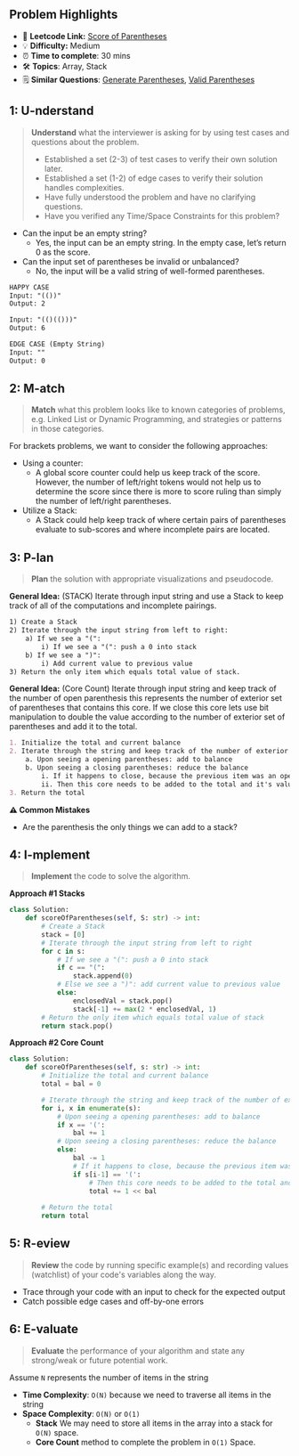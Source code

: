 ## Problem Highlights

* 🔗 **Leetcode Link:** [Score of Parentheses](https://leetcode.com/problems/score-of-parentheses/)
* 💡 **Difficulty:** Medium
* ⏰ **Time to complete**: 30 mins
* 🛠️ **Topics**: Array, Stack
* 🗒️ **Similar Questions**: [Generate Parentheses](https://leetcode.com/problems/generate-parentheses/), [Valid Parentheses](https://leetcode.com/problems/valid-parentheses/)

## 1: U-nderstand
 
> **Understand** what the interviewer is asking for by using test cases and questions about the problem.
> 
> - Established a set (2-3) of test cases to verify their own solution later.
> - Established a set (1-2) of edge cases to verify their solution handles complexities.
> - Have fully understood the problem and have no clarifying questions.
> - Have you verified any Time/Space Constraints for this problem?

- Can the input be an empty string?
    - Yes, the input can be an empty string. In the empty case, let’s return 0 as the score.
- Can the input set of parentheses be invalid or unbalanced?
    - No, the input will be a valid string of well-formed parentheses.
```markdown
HAPPY CASE
Input: "(())"
Output: 2

Input: "(()(()))"
Output: 6

EDGE CASE (Empty String)
Input: ""
Output: 0 
```   
    
## 2: M-atch

<!-- See https://docs.google.com/document/d/1hYT1hoOJ6pFIt8A5q-PIZmYP7pB4WqlzyUJgFx9x2mY/edit#heading=h.ya2de4n4zsds for list of algorithms based on question type-->

> **Match** what this problem looks like to known categories of problems, e.g. Linked List or Dynamic Programming, and strategies or patterns in those categories.

For brackets problems, we want to consider the following approaches:

- Using a counter: 
    - A global score counter could help us keep track of the score. However, the number of left/right tokens would not help us to determine the score since there is more to score ruling than simply the number of left/right parentheses.
- Utilize a Stack: 
    - A Stack could help keep track of where certain pairs of parentheses evaluate to sub-scores and where incomplete pairs are located.


## 3: P-lan

> **Plan** the solution with appropriate visualizations and pseudocode.

**General Idea:** (STACK) Iterate through input string and use a Stack to keep track of all of the computations and incomplete pairings.

```markdown
1) Create a Stack
2) Iterate through the input string from left to right:
    a) If we see a "(":
        i) If we see a "(": push a 0 into stack
    b) If we see a ")":
        i) Add current value to previous value
3) Return the only item which equals total value of stack.
```

**General Idea:** (Core Count) Iterate through input string and keep track of the number of open parenthesis this represents the number of exterior set of parentheses that contains this core. If we close this core lets use bit manipulation to double the value according to the number of exterior set of parentheses and add it to the total.
```markdown 
1. Initialize the total and current balance
2. Iterate through the string and keep track of the number of exterior set of parentheses using balance
    a. Upon seeing a opening parentheses: add to balance
    b. Upon seeing a closing parentheses: reduce the balance
        i. If it happens to close, because the previous item was an opening parentheses. 
        ii. Then this core needs to be added to the total and it's value is doubled with each exterior set of parentheses(aka the balance). 
3. Return the total
```

**⚠️ Common Mistakes**

* Are the parenthesis the only things we can add to a stack?


## 4: I-mplement

> **Implement** the code to solve the algorithm.

**Approach #1 Stacks**
```python
class Solution:
    def scoreOfParentheses(self, S: str) -> int:
        # Create a Stack
        stack = [0]
        # Iterate through the input string from left to right
        for c in s:
            # If we see a "(": push a 0 into stack
            if c == "(":
                stack.append(0)
            # Else we see a ")": add current value to previous value
            else:
                enclosedVal = stack.pop()
                stack[-1] += max(2 * enclosedVal, 1)
        # Return the only item which equals total value of stack
        return stack.pop()
```
**Approach #2 Core Count**
```python
class Solution:
    def scoreOfParentheses(self, s: str) -> int:
        # Initialize the total and current balance
        total = bal = 0

        # Iterate through the string and keep track of the number of exterior set of parentheses using balance
        for i, x in enumerate(s):
            # Upon seeing a opening parentheses: add to balance
            if x == '(':
                bal += 1
            # Upon seeing a closing parentheses: reduce the balance
            else:
                bal -= 1
                # If it happens to close, because the previous item was an opening parentheses.
                if s[i-1] == '(':
                    # Then this core needs to be added to the total and it's value is doubled with each exterior set of parentheses(aka the balance)
                    total += 1 << bal
                    
        # Return the total
        return total
```

## 5: R-eview

> **Review** the code by running specific example(s) and recording values (watchlist) of your code's variables along the way.

- Trace through your code with an input to check for the expected output
- Catch possible edge cases and off-by-one errors

## 6: E-valuate

> **Evaluate** the performance of your algorithm and state any strong/weak or future potential work.

Assume `N` represents the number of items in the string

* **Time Complexity**: `O(N)` because we need to traverse all items in the string
* **Space Complexity**: `O(N)` or `O(1)` 
    * **Stack** We may need to store all items in the array into a stack for `O(N)` space.
    * **Core Count** method to complete the problem in `O(1)` Space. 
